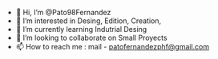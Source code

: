 - 👋 Hi, I’m @Pato98Fernandez
- 👀 I’m interested in Desing, Edition, Creation, 
- 🌱 I’m currently learning Indutrial Desing
- 💞️ I’m looking to collaborate on Small Proyects
- 📫 How to reach me : mail - patofernandezphf@gmail.com

<!---
Pato98Fernandez/Pato98Fernandez is a ✨ special ✨ repository because its `README.md` (this file) appears on your GitHub profile.
You can click the Preview link to take a look at your changes.
--->
